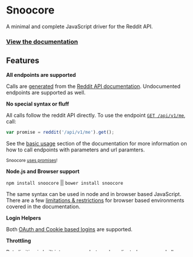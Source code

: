# Snoocore

A minimal and complete JavaScript driver for the Reddit API.

### [View the documentation](http://trevorsenior.github.io/snoocore)

## Features

**All endpoints are supported**

Calls are [generated](https://github.com/trevorsenior/snooform) from the [Reddit API documentation](http://www.reddit.com/dev/api). Undocumented endpoints are supported as well.

**No special syntax or fluff**

All calls follow the reddit API directly. To use the endpoint [`GET /api/v1/me`](http://www.reddit.com/dev/api#GET_api_v1_me), call:

```javascript
var promise = reddit('/api/v1/me').get();
```

See the [basic usage](http://trevorsenior.github.io/snoocore/basicUsage.html) section of the documentation for more information on how to call endpoints with parameters and url paramters.

<sub>Snoocore [uses promises](http://tsenior.com/snoocore/promises.html)!</sub>

**Node.js and Browser support**

`npm install snoocore` || `bower install snoocore`

The same syntax can be used in node and in browser based JavaScript. There are a few [limitations & restrictions](http://trevorsenior.github.io/snoocore/node-vs-browser.html) for browser based environments covered in the documentation.

**Login Helpers**

Both [OAuth and Cookie based logins](http://trevorsenior.github.io/snoocore/login.html) are supported.

**Throttling**

Rate limiting is built into snoocore but can be adjusted or removed all together in [the configuration settings](http://trevorsenior.github.io/snoocore/config.html).

## Have questions?

 - [View example code snippets](https://github.com/trevorsenior/snoocore-examples/tree/master)
 - Open a new issue with the `question` label on GitHub.

## Contributing

Documentation fixes and additions are always helpful should there be a mistake or something is unclear. Switch to the [`gh-pages`](https://github.com/trevorsenior/snoocore/tree/gh-pages) branch and make any changes needed there.

Found out a nifty way to do something that everyone should know? Feel free to add it to the [examples](https://github.com/trevorsenior/snoocore-examples/tree/master) repository.

Changes or new features? That's great too! If it's a major change or a new feature open an issue that we can discuss else feel free to just make a pull request for minor changes. Keep in mind that the goal is to keep the interface as close to the Reddit API as possible.
